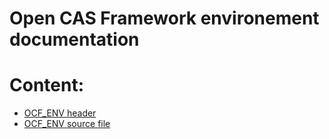 # Open CAS Framework environement documentation

# Content:
- [OCF_ENV header](ocf__env_8h.html)
- [OCF_ENV source file](ocf__env_8c.html)
